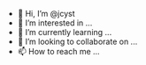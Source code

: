 - 👋 Hi, I’m @jcyst
- 👀 I’m interested in ...
- 🌱 I’m currently learning ...
- 💞️ I’m looking to collaborate on ...
- 📫 How to reach me ...

<!---
jcyst/jcyst is a ✨ special ✨ repository because its `README.md` (this file) appears on your GitHub profile.
You can click the Preview link to take a look at your changes.
--->
